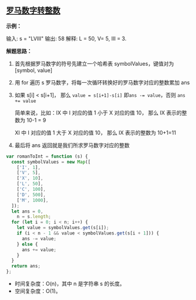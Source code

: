 ## [罗马数字转整数](https://leetcode.cn/problems/roman-to-integer/description)

**示例：**

输入: s = "LVIII"
输出: 58
解释: L = 50, V= 5, III = 3.

**解题思路：**

1. 首先根据罗马数字的符号先建立一个哈希表 symbolValues，键值对为 [symbol, value]

2. 用 for 遍历 s 罗马数字，将每一次循环转换好的罗马数字对应的整数累加 ans

3. 如果 s[i] < s[i+1]， 那么 `value = s[i+1]-s[i]` 即`ans -= value`，否则 `ans += value`

   简单来说，比如：IX 中 I 对应的值 1 小于 X 对应的值 10， 那么 IX 表示的整数为 10-1 = 9

   XI 中 I 对应的值 1 大于 X 对应的值 10， 那么 IX 表示的整数为 10+1=11

4. 最后将 ans 返回就是我们所求罗马数字对应的整数

```js
var romanToInt = function (s) {
  const symbolValues = new Map([
    ['I', 1],
    ['V', 5],
    ['X', 10],
    ['L', 50],
    ['C', 100],
    ['D', 500],
    ['M', 1000],
  ]);
  let ans = 0,
    n = s.length;
  for (let i = 0; i < n; i++) {
    let value = symbolValues.get(s[i]);
    if (i < n - 1 && value < symbolValues.get(s[i + 1])) {
      ans -= value;
    } else {
      ans += value;
    }
  }
  return ans;
};
```

- 时间复杂度：O(n)，其中 n 是字符串 s 的长度。
- 空间复杂度：O(1)。

